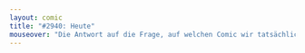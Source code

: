 ```yaml
---
layout: comic
title: "#2940: Heute"
mouseover: "Die Antwort auf die Frage, auf welchen Comic wir tatsächlich warten, beantwortet auch die Frage nach dem Sinn des Lebens. Vielleicht aber auch nicht."
---
```


